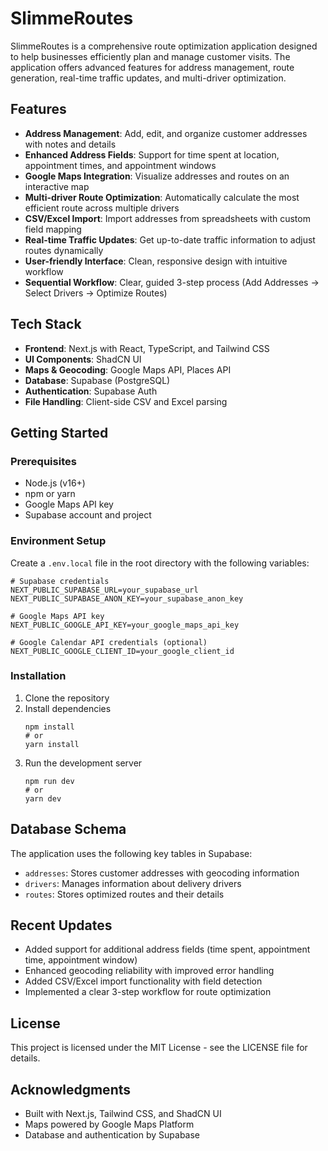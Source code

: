 # SlimmeRoutes

SlimmeRoutes is a comprehensive route optimization application designed to help businesses efficiently plan and manage customer visits. The application offers advanced features for address management, route generation, real-time traffic updates, and multi-driver optimization.

## Features

- **Address Management**: Add, edit, and organize customer addresses with notes and details
- **Enhanced Address Fields**: Support for time spent at location, appointment times, and appointment windows
- **Google Maps Integration**: Visualize addresses and routes on an interactive map
- **Multi-driver Route Optimization**: Automatically calculate the most efficient route across multiple drivers
- **CSV/Excel Import**: Import addresses from spreadsheets with custom field mapping
- **Real-time Traffic Updates**: Get up-to-date traffic information to adjust routes dynamically
- **User-friendly Interface**: Clean, responsive design with intuitive workflow
- **Sequential Workflow**: Clear, guided 3-step process (Add Addresses → Select Drivers → Optimize Routes)

## Tech Stack

- **Frontend**: Next.js with React, TypeScript, and Tailwind CSS
- **UI Components**: ShadCN UI
- **Maps & Geocoding**: Google Maps API, Places API
- **Database**: Supabase (PostgreSQL)
- **Authentication**: Supabase Auth
- **File Handling**: Client-side CSV and Excel parsing

## Getting Started

### Prerequisites

- Node.js (v16+)
- npm or yarn
- Google Maps API key
- Supabase account and project

### Environment Setup

Create a `.env.local` file in the root directory with the following variables:

```
# Supabase credentials
NEXT_PUBLIC_SUPABASE_URL=your_supabase_url
NEXT_PUBLIC_SUPABASE_ANON_KEY=your_supabase_anon_key

# Google Maps API key
NEXT_PUBLIC_GOOGLE_API_KEY=your_google_maps_api_key

# Google Calendar API credentials (optional)
NEXT_PUBLIC_GOOGLE_CLIENT_ID=your_google_client_id
```

### Installation

1. Clone the repository
2. Install dependencies
   ```
   npm install
   # or
   yarn install
   ```
3. Run the development server
   ```
   npm run dev
   # or
   yarn dev
   ```

## Database Schema

The application uses the following key tables in Supabase:
- `addresses`: Stores customer addresses with geocoding information
- `drivers`: Manages information about delivery drivers
- `routes`: Stores optimized routes and their details

## Recent Updates

- Added support for additional address fields (time spent, appointment time, appointment window)
- Enhanced geocoding reliability with improved error handling
- Added CSV/Excel import functionality with field detection
- Implemented a clear 3-step workflow for route optimization

## License

This project is licensed under the MIT License - see the LICENSE file for details.

## Acknowledgments

- Built with Next.js, Tailwind CSS, and ShadCN UI
- Maps powered by Google Maps Platform
- Database and authentication by Supabase
